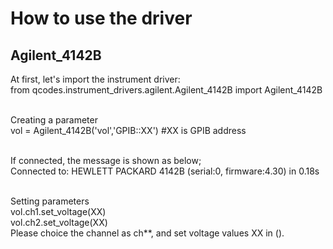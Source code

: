 # How to use the driver
## Agilent_4142B
At first, let's import the instrument driver:<br>
from qcodes.instrument_drivers.agilent.Agilent_4142B import Agilent_4142B<br><br>

Creating a parameter <br>
vol = Agilent_4142B('vol','GPIB::XX') #XX is GPIB address<br><br>

If connected, the message is shown as below;<br>
Connected to: HEWLETT PACKARD 4142B (serial:0, firmware:4.30) in 0.18s<br><br>

Setting parameters<br>
vol.ch1.set_voltage(XX)<br>
vol.ch2.set_voltage(XX)<br>
Please choice the channel as ch**, and set voltage values XX in ().<br><br>